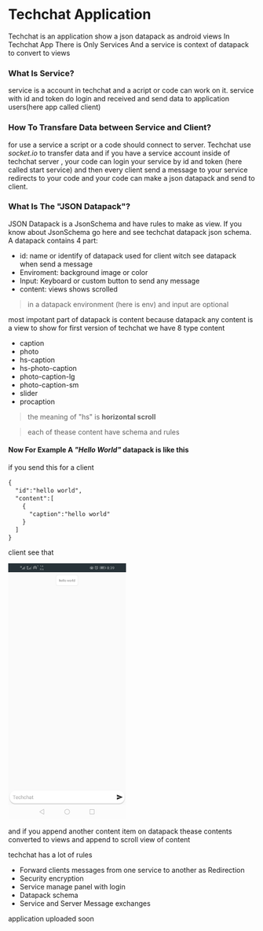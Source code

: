 # Techchat Application

Techchat is an application show a json datapack as android views
In Techchat App There is Only Services And a service is context of datapack to convert to views
### What Is Service?
service is a account in techchat and a acript or code can work on it. service with id and token do login and received and send data to application users(here app called client) 
### How To Transfare Data between Service and Client?
for use a service a script or a code should connect to server. Techchat use *socket.io* to transfer data and if you have a service account inside of techchat server , your code can login your service by id and token (here called start service) and then every client send a message to your service redirects to your code and your code can make a json datapack and send to client.

### What Is The "JSON Datapack"?
JSON Datapack is a JsonSchema and have rules to make as view. If you know about JsonSchema go here and see techchat datapack json schema.
A datapack contains 4 part:
-	id: name or identify of datapack used for client witch see datapack when send a message 
-	Enviroment: background image or color
-	Input: Keyboard or custom button to send any message
-	content: views shows scrolled
> in a datapack environment (here is env) and input are optional

most impotant part of datapack is content because datapack any content is a view to show
for first version of techchat we have 8 type content
- caption
- photo
- hs-caption
- hs-photo-caption
- photo-caption-lg
- photo-caption-sm
- slider
- procaption
> the meaning of "hs" is **horizontal scroll**

> each of thease content have schema and rules

#### Now For Example A ***"Hello World"*** datapack is like this

if you send this for a client

```
{
  "id":"hello world",
  "content":[
    {
      "caption":"hello world"
    }
  ]
}
```

client see that

<img src="https://github.com/vaghardoost/techchat-app/blob/main/hello%20world.jpg" width="240" height="520"/>

and if you append another content item on datapack thease contents converted to views and append to scroll view of content

techchat has a lot of rules

- Forward clients messages from one service to another as Redirection
- Security encryption
- Service manage panel with login
- Datapack schema
- Service and Server Message exchanges

application uploaded soon
